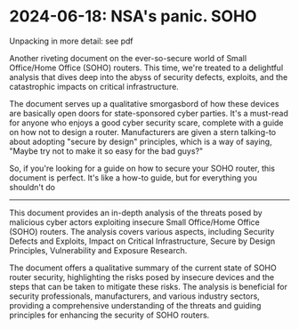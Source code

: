 # 2024-06-18: NSA's panic. SOHO

Unpacking in more detail: see pdf

Another riveting document on the ever-so-secure world of Small Office/Home Office (SOHO) routers. This time, we're treated to a delightful analysis that dives deep into the abyss of security defects, exploits, and the catastrophic impacts on critical infrastructure. 

The document serves up a qualitative smorgasbord of how these devices are basically open doors for state-sponsored cyber parties. It's a must-read for anyone who enjoys a good cyber security scare, complete with a guide on how not to design a router. Manufacturers are given a stern talking-to about adopting "secure by design" principles, which is a way of saying, "Maybe try not to make it so easy for the bad guys?"

So, if you're looking for a guide on how to secure your SOHO router, this document is perfect. It's like a how-to guide, but for everything you shouldn't do


-------

This document provides an in-depth analysis of the threats posed by malicious cyber actors exploiting insecure Small Office/Home Office (SOHO) routers. The analysis covers various aspects, including Security Defects and Exploits, Impact on Critical Infrastructure, Secure by Design Principles, Vulnerability and Exposure Research.

The document offers a qualitative summary of the current state of SOHO router security, highlighting the risks posed by insecure devices and the steps that can be taken to mitigate these risks. The analysis is beneficial for security professionals, manufacturers, and various industry sectors, providing a comprehensive understanding of the threats and guiding principles for enhancing the security of SOHO routers.
